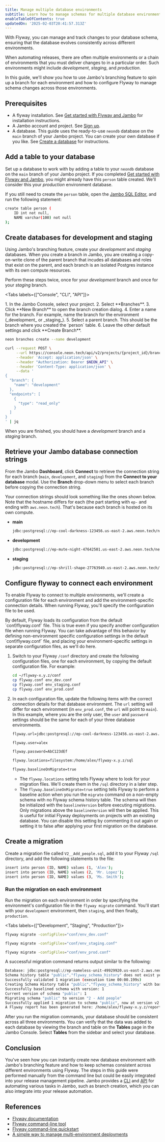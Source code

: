 ```yaml
---
title: Manage multiple database environments
subtitle: Learn how to manage schemas for multiple database environments with Flyway
enableTableOfContents: true
updatedOn: '2025-02-03T20:41:57.313Z'
---
```


With Flyway, you can manage and track changes to your database schema, ensuring that the database evolves consistently across different environments.

When automating releases, there are often multiple environments or a chain of environments that you must deliver changes to in a particular order. Such environments might include _development_, _staging_, and _production_.

In this guide, we'll show you how to use Jambo's branching feature to spin up a branch for each environment and how to configure Flyway to manage schema changes across those environments.

## Prerequisites

- A flyway installation. See [Get started with Flyway and Jambo](/docs/guides/flyway) for installation instructions.
- A Jambo account and project. See [Sign up](/docs/get-started-with-neon/signing-up).
- A database. This guide uses the ready-to-use `neondb` database on the `main` branch of your Jambo project. You can create your own database if you like. See [Create a database](/docs/manage/databases#create-a-database) for instructions.

## Add a table to your database

Set up a database to work with by adding a table to your `neondb` database on the `main` branch of your Jambo project. If you completed [Get started with Flyway and Jambo](/docs/guides/flyway), you might already have this `person` table created. We'll consider this your _production_ environment database.

If you still need to create the `person` table, open the [Jambo SQL Editor](/docs/get-started-with-neon/query-with-neon-sql-editor), and run the following statement:

```bash
create table person (
    ID int not null,
    NAME varchar(100) not null
);
```

## Create databases for development and staging

Using Jambo's branching feature, create your _development_ and _staging_ databases. When you create a branch in Jambo, you are creating a copy-on-write clone of the parent branch that incudes all databases and roles that exist on the parent, and each branch is an isolated Postgres instance with its own compute resources.

Perform these steps twice, once for your _development_ branch and once for your _staging_ branch.

<Tabs labels={["Console", "CLI", "API"]}>

<TabItem>
1. In the Jambo Console, select your project.
2. Select **Branches**.
3. Click **New Branch** to open the branch creation dialog.
4. Enter a name for the branch. For example, name the branch for the environment (_development_ or _staging_).
5. Select a parent branch. This should be the branch where you created the `person` table.
6. Leave the other default settings and click **Create Branch**.
</TabItem>

<TabItem>

```bash showLineNumbers
neon branches create --name development
```

</TabItem>

<TabItem>

```bash showLineNumbers
curl --request POST \
     --url https://console.neon.tech/api/v2/projects/{project_id}/branches \
     --header 'Accept: application/json' \
     --header "Authorization: Bearer $NEON_API" \
     --header 'Content-Type: application/json' \
     --data '
{
  "branch": {
    "name": "development"
  },
  "endpoints": [
    {
      "type": "read_only"
    }
  ]
}
' | jq
```

</TabItem>

</Tabs>

When you are finished, you should have a _development_ branch and a _staging_ branch.

## Retrieve your Jambo database connection strings

From the Jambo **Dashboard**, click **Connect** to retrieve the connection string for each branch (`main`, `development`, and `staging`) from the **Connect to your database** modal. Use the **Branch** drop-down menu to select each branch before copying the connection string.

Your connection strings should look something like the ones shown below. Note that the hostname differs for each (the part starting with `ep-` and ending with `aws.neon.tech`). That's because each branch is hosted on its own compute.

- **main**

  ```bash shouldWrap
  jdbc:postgresql://ep-cool-darkness-123456.us-east-2.aws.neon.tech/neondb?user=alex&password=AbC123dEf
  ```

- **development**

  ```bash shouldWrap
  jdbc:postgresql://ep-mute-night-47642501.us-east-2.aws.neon.tech/neondb?user=alex&password=AbC123dEf
  ```

- **staging**

  ```bash shouldWrap
  jdbc:postgresql://ep-shrill-shape-27763949.us-east-2.aws.neon.tech/neondb?user=alex&password=AbC123dEf
  ```

## Configure flyway to connect each environment

To enable Flyway to connect to multiple environments, we'll create a configuration file for each environment and add the environment-specific connection details. When running Flyway, you'll specify the configuration file to be used.

<Admonition type="note">
By default, Flyway loads its configuration from the default `conf/flyway.conf` file. This is true even if you specify another configuration file when running Flyway. You can take advantage of this behavior by defining non-environment specific configuration settings in the default `conf/flyway.conf` file, and placing your environment-specific settings in separate configuration files, as we'll do here.
</Admonition>

1. Switch to your Flyway `/conf` directory and create the following configuration files, one for each environment, by copying the default configuration file. For example:

   ```bash
   cd ~/flyway-x.y.z/conf
   cp flyway.conf env_dev.conf
   cp flyway.conf env_staging.conf
   cp flyway.conf env_prod.conf
   ```

2. In each configuration file, update the following items with the correct connection details for that database environment. The `url` setting will differ for each environment (in `env_prod.conf`, the `url` will point to `main`). In this example, where you are the only user, the `user` and `password` settings should be the same for each of your three database environments.

   ```bash shouldWrap
   flyway.url=jdbc:postgresql://ep-cool-darkness-123456.us-east-2.aws.neon.tech:5432/neondb

   flyway.user=alex

   flyway.password=AbC123dEf

   flyway.locations=filesystem:/home/alex/flyway-x.y.z/sql

   flyway.baselineOnMigrate=true
   ```

   - The `flyway.locations` setting tells Flyway where to look for your migration files. We'll create them in the `/sql` directory in a later step.
   - The `flyway.baselineOnMigrate=true` setting tells Flyway to perform a baseline action when you run the `migrate` command on a non-empty schema with no Flyway schema history table. The schema will then be initialized with the `baselineVersion` before executing migrations. Only migrations above the `baselineVersion` will then be applied. This is useful for initial Flyway deployments on projects with an existing database. You can disable this setting by commenting it out again or setting it to false after applying your first migration on the database.

## Create a migration

Create a migration file called `V2__Add_people.sql`, add it to your Flyway `/sql` directory, and add the following statements to the file:

```bash
insert into person (ID, NAME) values (1, 'Alex');
insert into person (ID, NAME) values (2, 'Mr. Lopez');
insert into person (ID, NAME) values (3, 'Ms. Smith');
```

### Run the migration on each environment

Run the migration on each environment in order by specifying the environment's configuration file in the `flyway migrate` command. You'll start with your `development` environment, then `staging`, and then finally, `production`.

<Tabs labels={["Development", "Staging", "Production"]}>

<TabItem>

```bash showLineNumbers
flyway migrate -configFiles="conf/env_dev.conf"
```

</TabItem>

<TabItem>

```bash showLineNumbers
flyway migrate -configFiles="conf/env_staging.conf"
```

</TabItem>

<TabItem>

```bash showLineNumbers
flyway migrate -configFiles="conf/env_prod.conf"
```

</TabItem>

</Tabs>

A successful migration command returns output similar to the following:

```bash
Database: jdbc:postgresql://ep-nameless-unit-49929920.us-east-2.aws.neon.tech/neondb (PostgreSQL 15.4)
Schema history table "public"."flyway_schema_history" does not exist yet
Successfully validated 1 migration (execution time 00:00.199s)
Creating Schema History table "public"."flyway_schema_history" with baseline ...
Successfully baselined schema with version: 1
Current version of schema "public": 1
Migrating schema "public" to version "2 - Add people"
Successfully applied 1 migration to schema "public", now at version v2 (execution time 00:00.410s)
A Flyway report has been generated here: /home/alex/flyway-x.y.z/report.html
```

After you run the migration commands, your database should be consistent across all three environments. You can verify that the data was added to each database by viewing the branch and table on the **Tables** page in the Jambo Console. Select **Tables** from the sidebar and select your database.

## Conclusion

You've seen how you can instantly create new database environment with Jambo's branching feature and how to keep schemas consistent across different environments using Flyway. The steps in this guide were performed manually from the command line but could be easily integrated into your release management pipeline. Jambo provides a [CLI](/docs/reference/neon-cli) and [API](https://api-docs.neon.tech/reference/getting-started-with-neon-api) for automating various tasks in Jambo, such as branch creation, which you can also integrate into your release automation.

## References

- [Flyway documentation](https://documentation.red-gate.com/fd/flyway-documentation-138346877.html)
- [Flyway command-line tool](https://documentation.red-gate.com/fd/command-line-184127404.html)
- [Flyway command-line quickstart](https://documentation.red-gate.com/fd/quickstart-command-line-184127576.html)
- [A simple way to manage multi-environment deployments](https://flywaydb.org/blog/a-simple-way-to-manage-multi-environment-deployments)
